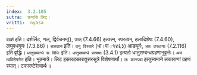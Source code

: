 ```yaml
---
index:  3.2.105
sutra:  छन्दसि लिट्।
vritti:  nyasa
---
```


`ददर्श` इति। दर्शर्लिट, णल्, द्विर्वचनम्(), `उरत्` (7.4.66) इत्यत्त्म्, रपरत्वम्, हलादिशेषः (7.4.60), लघूपधगुणः (7.3.86)। `आततान` इति। `तनु विस्तारे` (धा।पा।१४६३) आङपूर्वः, `अत उपधायाः` (7.2.116) इति वृद्धिः। `धातुसम्बन्धे स विधिः` इति। `धातुसम्बन्धे प्रत्ययाः` (3.4.1) इत्यतो धातुसम्बन्धग्रहणानुवृत्तेः। `अयं त्वविशेषणेण` इति। भूतमात्रे। लिट इकारटकारावुत्तरसूत्रे विशेषणार्थौ। `लः कानज्वा` इत्युच्यमाने लकाराणां ग्रहणं स्यात्। टकारष्टेरेत्वार्थः॥

